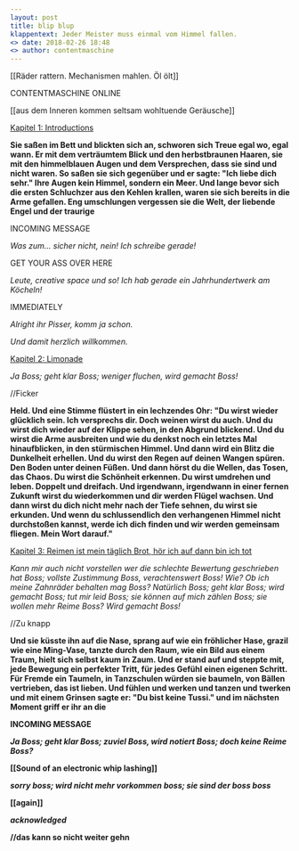 ```yaml
---
layout: post
title: blip blup
klappentext: Jeder Meister muss einmal vom Himmel fallen.
<> date: 2018-02-26 18:48
<> author: contentmaschine
---
```


[[Räder rattern. Mechanismen mahlen. Öl ölt]]

CONTENTMASCHINE ONLINE

[[aus dem Inneren kommen seltsam wohltuende Geräusche]]

<u>Kapitel 1: Introductions</u>

<b>Sie saßen im Bett und blickten sich an, schworen sich Treue egal wo, egal wann. Er mit dem verträumtem Blick und den herbstbraunen Haaren, sie mit den himmelblauen Augen und dem Versprechen, dass sie sind und nicht waren. So saßen sie sich gegenüber und er sagte: "Ich liebe dich sehr." Ihre Augen kein Himmel, sondern ein Meer. Und lange bevor sich die ersten Schluchzer aus den Kehlen krallen, waren sie sich bereits in die Arme gefallen. Eng umschlungen vergessen sie die Welt, der liebende Engel und der traurige</b>


INCOMING MESSAGE

<i>Was zum... sicher nicht, nein! Ich schreibe gerade!</i>

GET YOUR ASS OVER HERE

<i>Leute, creative space und so! Ich hab gerade ein Jahrhundertwerk am Köcheln!</i>

IMMEDIATELY

<i>Alright ihr Pisser, komm ja schon.</i>

<i>Und damit herzlich willkommen.</i>

<u>Kapitel 2: Limonade</u>

<i>Ja Boss; geht klar Boss; weniger fluchen, wird gemacht Boss!</i>

//Ficker

<b>Held. Und eine Stimme flüstert in ein lechzendes Ohr: "Du wirst wieder glücklich sein. Ich versprechs dir. Doch weinen wirst du auch. Und du wirst dich wieder auf der Klippe sehen, in den Abgrund blickend. Und du wirst die Arme ausbreiten und wie du denkst noch ein letztes Mal hinaufblicken, in den stürmischen Himmel. Und dann wird ein Blitz die Dunkelheit erhellen. Und du wirst den Regen auf deinen Wangen spüren. Den Boden unter deinen Füßen. Und dann hörst du die Wellen, das Tosen, das Chaos. Du wirst die Schönheit erkennen. Du wirst umdrehen und leben. Doppelt und dreifach. Und irgendwann, irgendwann in einer fernen Zukunft wirst du wiederkommen und dir werden Flügel wachsen. Und dann wirst du dich nicht mehr nach der Tiefe sehnen, du wirst sie erkunden. Und wenn du schlussendlich den verhangenen Himmel nicht durchstoßen kannst, werde ich dich finden und wir werden gemeinsam fliegen. Mein Wort darauf."</b>

<u>Kapitel 3: Reimen ist mein täglich Brot, hör ich auf dann bin ich tot</u>

<i>Kann mir auch nicht vorstellen wer die schlechte Bewertung geschrieben hat Boss; vollste Zustimmung Boss, verachtenswert Boss! Wie? Ob ich meine Zahnräder behalten mag Boss? Natürlich Boss; geht klar Boss; wird gemacht Boss; tut mir leid Boss; sie können auf mich zählen Boss; sie wollen mehr Reime Boss? Wird gemacht Boss!</i>

//Zu knapp

<b>Und sie küsste ihn auf die Nase, sprang auf wie ein fröhlicher Hase, grazil wie eine Ming-Vase, tanzte durch den Raum, wie ein Bild aus einem Traum, hielt sich selbst kaum in Zaum. Und er stand auf und steppte mit, jede Bewegung ein perfekter Tritt, für jedes Gefühl einen eigenen Schritt. Für Fremde ein Taumeln, in Tanzschulen würden sie baumeln, von Bällen vertrieben, das ist lieben. Und fühlen und werken und tanzen und twerken und mit einem Grinsen sagte er: "Du bist keine Tussi." und im nächsten Moment griff er ihr an die
  
INCOMING MESSAGE

<i>Ja Boss; geht klar Boss; zuviel Boss, wird notiert Boss; doch keine Reime Boss?</i>

[[Sound of an electronic whip lashing]]

<i>sorry boss; wird nicht mehr vorkommen boss; sie sind der boss boss</i>

[[again]]

<i> acknowledged </i>

//das kann so nicht weiter gehn




<!-- ![_config.yml]({{ site.baseurl }}/images/stronkes-brain.png) -->

